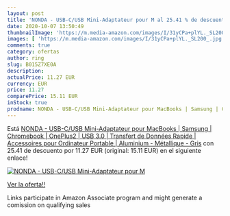 ```yaml
---
layout: post
title: 'NONDA - USB-C/USB Mini-Adaptateur pour M al 25.41 % de descuento'
date: 2020-10-07 13:50:49
thumbnailImage: 'https://m.media-amazon.com/images/I/31yCPa+plYL._SL200_.jpg'
images: [ 'https://m.media-amazon.com/images/I/31yCPa+plYL._SL200_.jpg' ]
comments: true
category: ofertas
author: ring
slug: B015Z7XE0A
description:
actualPrice: 11.27 EUR
currency: EUR
price: 11.27
comparePrice: 15.11 EUR
inStock: true
prodname: NONDA - USB-C/USB Mini-Adaptateur pour MacBooks | Samsung | Chromebook | OnePlus2 | USB 3.0 | Transfert de Données Rapide | Accessoires pour Ordinateur Portable | Aluminium - Métallique - Gris
---
```


Está [NONDA - USB-C/USB Mini-Adaptateur pour MacBooks | Samsung | Chromebook | OnePlus2 | USB 3.0 | Transfert de Données Rapide | Accessoires pour Ordinateur Portable | Aluminium - Métallique - Gris](https://www.amazon.fr/dp/B015Z7XE0A/?tag=tolees0d-21) con 25.41 de descuento por 11.27 EUR (original: 15.11 EUR) en el siguiente enlace!

[![NONDA - USB-C/USB Mini-Adaptateur pour M](https://m.media-amazon.com/images/I/31yCPa+plYL._SL200_.jpg)](https://www.amazon.fr/dp/B015Z7XE0A/?tag=tolees0d-21)

[Ver la oferta!!](https://www.amazon.fr/dp/B015Z7XE0A/?tag=tolees0d-21)

Links participate in Amazon Associate program and might generate a comission on qualifying sales


